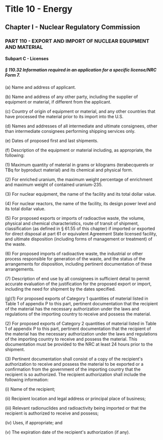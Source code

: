 
# Title 10 - Energy
## Chapter I - Nuclear Regulatory Commission
### PART 110 - EXPORT AND IMPORT OF NUCLEAR EQUIPMENT AND MATERIAL
#### Subpart C - Licenses
##### § 110.32 Information required in an application for a specific license/NRC Form 7.

(a) Name and address of applicant.

(b) Name and address of any other party, including the supplier of equipment or material, if different from the applicant.

(c) Country of origin of equipment or material, and any other countries that have processed the material prior to its import into the U.S.

(d) Names and addresses of all intermediate and ultimate consignees, other than intermediate consignees performing shipping services only.

(e) Dates of proposed first and last shipments.

(f) Description of the equipment or material including, as appropriate, the following:

(1) Maximum quantity of material in grams or kilograms (terabecquerels or TBq for byproduct material) and its chemical and physical form.

(2) For enriched uranium, the maximum weight percentage of enrichment and maximum weight of contained uranium-235.

(3) For nuclear equipment, the name of the facility and its total dollar value.

(4) For nuclear reactors, the name of the facility, its design power level and its total dollar value.

(5) For proposed exports or imports of radioactive waste, the volume, physical and chemical characteristics, route of transit of shipment, classification (as defined in § 61.55 of this chapter) if imported or exported for direct disposal at part 61 or equivalent Agreement State licensed facility, and ultimate disposition (including forms of management or treatment) of the waste.

(6) For proposed imports of radioactive waste, the industrial or other process responsible for generation of the waste, and the status of the arrangements for disposition, including pertinent documentation of these arrangements.

(7) Description of end use by all consignees in sufficient detail to permit accurate evaluation of the justification for the proposed export or import, including the need for shipment by the dates specified.

(g)(1) For proposed exports of Category 1 quantities of material listed in Table 1 of appendix P to this part, pertinent documentation that the recipient of the material has the necessary authorization under the laws and regulations of the importing country to receive and possess the material.

(2) For proposed exports of Category 2 quantities of material listed in Table 1 of appendix P to this part, pertinent documentation that the recipient of the material has the necessary authorization under the laws and regulations of the importing country to receive and possess the material. This documentation must be provided to the NRC at least 24 hours prior to the shipment.

(3) Pertinent documentation shall consist of a copy of the recipient's authorization to receive and possess the material to be exported or a confirmation from the government of the importing country that the recipient is so authorized. The recipient authorization shall include the following information:

(i) Name of the recipient;

(ii) Recipient location and legal address or principal place of business;

(iii) Relevant radionuclides and radioactivity being imported or that the recipient is authorized to receive and possess;

(iv) Uses, if appropriate; and

(v) The expiration date of the recipient's authorization (if any).
